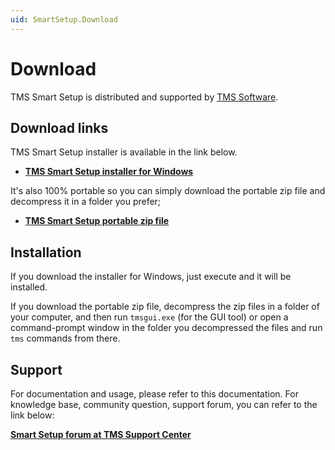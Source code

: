 ```yaml
---
uid: SmartSetup.Download
---
```


# Download

TMS Smart Setup is distributed and supported by [TMS Software](https://www.tmssoftware.com). 

## Download links

TMS Smart Setup installer is available in the link below.

* [**TMS Smart Setup installer for Windows**](https://download.tmssoftware.com/business/smart-setup/tmssmartsetupinstall.zip)

It's also 100% portable so you can simply download the portable zip file and decompress it in a folder you prefer;

* [**TMS Smart Setup portable zip file**](https://download.tmssoftware.com/business/smart-setup/tmssmartsetup.zip)

## Installation

If you download the installer for Windows, just execute and it will be installed.

If you download the portable zip file, decompress the zip files in a folder of your computer, and then run `tmsgui.exe` (for the GUI tool) or open a command-prompt window in the folder you decompressed the files and run `tms` commands from there.

## Support

For documentation and usage, please refer to this documentation. For knowledge base, community question, support forum, you can refer to the link below:

[**Smart Setup forum at TMS Support Center**](https://support.tmssoftware.com/c/tms/smart-setup/122)

